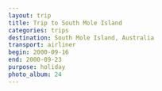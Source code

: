 ```yaml
---
layout: trip
title: Trip to South Mole Island
categories: trips
destination: South Mole Island, Australia
transport: airliner
begin: 2000-09-16
end: 2000-09-23
purpose: holiday
photo_album: 24
---
```

